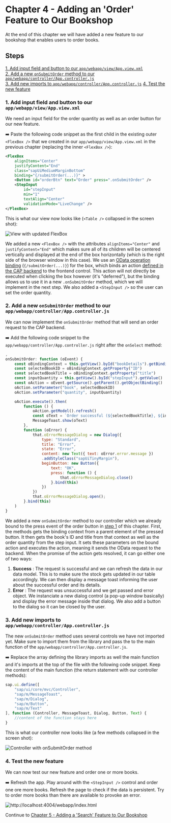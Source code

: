 # Chapter 4 - Adding an 'Order' Feature to Our Bookshop

At the end of this chapter we will have added a new feature to our bookshop that enables users to order books.

## Steps

[1. Add input field and button to our `app/webapp/view/App.view.xml`](#1-add-input-field-and-button-to-our-appwebappviewappviewxml)<br>
[2. Add a new `onSubmitOrder` method to our `app/webapp/controller/App.controller.js`](#2-add-a-new-onsubmitorder-method-to-our-appwebappcontrollerappcontrollerjs)<br>
[3. Add new imports to `app/webapp/controller/App.controller.js`](#3-add-new-imports-to-appwebappcontrollerappcontrollerjs)
[4. Test the new feature](#4-test-the-new-feature)<br>

### 1. Add input field and button to our `app/webapp/view/App.view.xml`

We need an input field for the order quantity as well as an order button for our new feature.

➡️ Paste the following code snippet as the first child in the existing outer `<FlexBox />` that we created in our `app/webapp/view/App.view.xml` in the previous chapter (replacing the inner `<FlexBox />`):

```xml
<FlexBox 
    alignItems="Center"
    justifyContent="End"
    class="sapUiMediumMarginBottom"
    binding="{/submitOrder(...)}" >
    <Button id="orderBtn" text="Order" press=".onSubmitOrder" />
    <StepInput 
        id="stepInput"
        min="1"
        textAlign="Center"
        validationMode="LiveChange" />   
</FlexBox>
```

This is what our view now looks like (`<Table />` collapsed in the screen shot):

![View with updated FlexBox](/chapters/chapter004/chapter004-01.png)

We added a new `<FlexBox />` with the attributes `alignItems="Center"` and `justifyContent="End"` which makes sure all of its children will be centered vertically and displayed at the end of the box horizontally (which is the right side of the browser window in this case). We use an [OData operation binding](https://sapui5.hana.ondemand.com/sdk/#/topic/b54f7895b7594c61a83fa7257fa9d13f) (`{/submitOrder(...)}`) for the box, which binds an action [defined in the CAP backend](/bookshop/srv/cat-service.cds#L14) to the frontend control. This action will not directly be executed when clicking the box however (it's "deferred"), but the binding allows us to use it in a new `.onSubmitOrder` method, which we will implement in the next step.
We also added a `<StepInput />` so the user can set the order quantity.

### 2. Add a new `onSubmitOrder` method to our `app/webapp/controller/App.controller.js`

We can now implement the `onSubmitOrder` method that will send an order request to the CAP backend.

➡️ Add the following code snippet to the `app/webapp/controller/App.controller.js` right after the `onSelect` method:

```javascript
,
onSubmitOrder: function (oEvent) {
    const oBindingContext = this.getView().byId("bookDetails").getBindingContext()
    const selectedBookID = oBindingContext.getProperty("ID")
    const selectedBookTitle = oBindingContext.getProperty("title")
    const inputQuantity = this.getView().byId("stepInput").getValue()
    const oAction = oEvent.getSource().getParent().getObjectBinding()
    oAction.setParameter("book", selectedBookID)
    oAction.setParameter("quantity", inputQuantity)

    oAction.execute().then(
        function () {
            oAction.getModel().refresh()
            const oText = `Order successful (${selectedBookTitle}, ${inputQuantity} pcs.)`
            MessageToast.show(oText)
        },
        function (oError) {
            that.oErrorMessageDialog = new Dialog({
                type: "Standard",
                title: "Error",
                state: "Error",
                content: new Text({ text: oError.error.message })
                .addStyleClass("sapUiTinyMargin"),
                beginButton: new Button({
                    text: "OK",
                    press: function () {
                        that.oErrorMessageDialog.close()
                    }.bind(this)
                })
            })
            that.oErrorMessageDialog.open();
        }.bind(this)
    )
}
```

We added a new `onSubmitOrder` method to our controller which we already bound to the press event of the order button in [step 1](/chapters/chapter004#1-add-input-field-and-button-to-our-appwebappviewappviewxml) of this chapter. First, the methods gets the binding context from a parent element of the pressed button. It then gets the book's ID and title from that context as well as the order quantity from the step input. It sets these parameters on the bound action and executes the action, meaning it sends the OData request to the backend. When the promise of the action gets resolved, it can go either one of two ways:
1. **Success** : The request is successful and we can refresh the data in our data model. This is to make sure the stock gets updated in our table accordingly. We can then display a message toast informing the user about the successful order and its details.
1. **Error** : The request was unsuccessful and we get passed and error object. We instanciate a new dialog control (a pop-up window basically) and display the error message inside that dialog. We also add a button to the dialog so it can be closed by the user.

### 3. Add new imports to `app/webapp/controller/App.controller.js`

The new `onSubmitOrder` method uses several controls we have not imported yet. Make sure to import them from the library and pass the to the main function of the `app/webapp/controller/App.controller.js`.

➡️ Replace the array defining the library imports as well the main function and it's imports at the top of the file with the following code snippet. Keep the content of the main function (the return statement with our controller methods):

```javascript
sap.ui.define([
    "sap/ui/core/mvc/Controller",
    "sap/m/MessageToast",
    "sap/m/Dialog",
    "sap/m/Button",
    "sap/m/Text"
], function (Controller, MessageToast, Dialog, Button, Text) {
    //content of the function stays here 
}
```

This is what our controller now looks like (a few methods collapsed in the screen shot):

![Controller with onSubmitOrder method](/chapters/chapter004/chapter004-02.png)

### 4. Test the new feature

We can now test our new feature and order one or more books.

➡️ Refresh the app. Play around with the `<StepInput />` control and order one ore more books. Refresh the page to check if the data is persistent. Try to order more books than there are available to provoke an error.

![http://localhost:4004/webapp/index.html](/chapters/chapter004/chapter004-result.png)

Continue to [Chapter 5 - Adding a 'Search' Feature to Our Bookshop](/chapters/chapter005)
